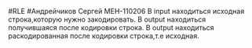 #RLE
#Андрейчиков Сергей МЕН-110206
В input находиться исходная строка,которую нужно закодировать.
В output находиться получившаяся после кодировки строка.
В output находиться раскодированная после кодировки строка,т.е исходная.
